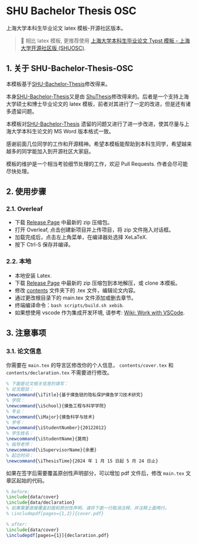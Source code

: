 # SHU Bachelor Thesis OSC

上海大学本科生毕业论文 latex 模板-开源社区版本。 

> 📢 相比 latex 模板, 更推荐使用 [上海大学本科生毕业论文 Typst 模板 - 上海大学开源社区版 (SHUOSC)](https://github.com/shuosc/SHU-Bachelor-Thesis-Typst).

## 1. 关于 SHU-Bachelor-Thesis-OSC

本模板基于[SHU-Bachelor-Thesis](https://github.com/alfredbowenfeng/SHU-Bachelor-Thesis)修改得来。

本身[SHU-Bachelor-Thesis](https://github.com/alfredbowenfeng/SHU-Bachelor-Thesis)又是由 [ShuThesis](https://github.com/ahhylau/shuthesis)修改得来的。后者是一个支持上海大学硕士和博士毕业论文的 latex 模板，前者对其进行了一定的改进，但是还有诸多遗留问题。

本模板对[SHU-Bachelor-Thesis](https://github.com/alfredbowenfeng/SHU-Bachelor-Thesis) 遗留的问题又进行了进一步改进，使其尽量与上海大学本科生论文的 MS Word 版本格式一致。

感谢前面几位同学的工作和开源精神。希望本模板能帮助到本科生同学，希望越来越多的同学能加入到开源社区大家庭。

模板的维护是一个相当考验细节处理的工作，欢迎 Pull Requests. 作者会尽可能尽快处理。


## 2. 使用步骤

### 2.1. Overleaf

- 下载 [Release Page](https://github.com/shuosc/SHU-Bachelor-Thesis-OSC/releases) 中最新的 zip 压缩包。
- 打开 Overleaf, 点击创建新项目并上传项目，将 zip 文件拖入对话框。
- 加载完成后，点击左上角菜单，在编译器处选择 XeLaTeX.
- 按下 Ctrl-S 保存并编译。

### 2.2. 本地

- 本地安装 Latex.
- 下载 [Release Page](https://github.com/shuosc/SHU-Bachelor-Thesis-OSC/releases) 中最新的 zip 压缩包到本地解压，或 clone 本模板。
- 修改 [contents](./contents/) 文件夹下的 .tex 文件，编辑论文内容。
- 通过更改根目录下的 main.tex 文件添加或删去章节。
- 终端编译命令：`bash scripts/build.sh xebib`.
- 如果想使用 vscode 作为集成开发环境, 请参考: [Wiki: Work with VSCode](https://github.com/shuosc/SHU-Bachelor-Thesis-OSC/wiki/Work-with-VSCode).

## 3. 注意事项

### 3.1. 论文信息

你需要在 `main.tex` 的导言区修改你的个人信息， `contents/cover.tex` 和 `contents/declaration.tex` 不需要进行修改。

```tex
% 下面是论文相关信息的填写：
% 论文题目：
\newcommand{\iTitle}{基于摸鱼链的隐私保护摸鱼学习技术研究}
% 学院：
\newcommand{\iSchool}{摸鱼工程与科学学院}
% 专业：
\newcommand{\iMajor}{摸鱼科学与技术}
% 学号：
\newcommand{\iStudentNumber}{20122012}
% 学生姓名：
\newcommand{\iStudentName}{莫雨}
% 指导老师：
\newcommand{\iSupervisorName}{余墨}
% 起讫时间：
\newcommand{\iThesisTime}{2024 年 1 月 15 日起 5 月 24 日止}
```

如果在签字后需要覆盖原创性声明部分，可以增加 pdf 文件后，修改 `main.tex` 文章区起始的代码。

```tex
% before:
\include{data/cover}
\include{data/declaration}
% 如果需要直接覆盖封面和原创性声明，请将下面一行取消注释，并注释上面两行。
% \includepdf[pages={1,2}]{cover.pdf}

% after:
\include{data/cover}
\includepdf[pages={1}]{declaration.pdf}
```
